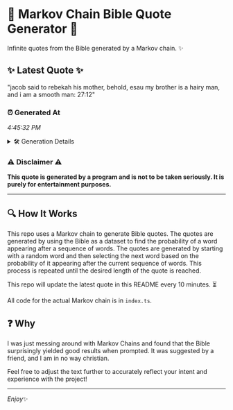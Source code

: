 # 📖 Markov Chain Bible Quote Generator 📖

Infinite quotes from the Bible generated by a Markov chain. ✨

## ✨ Latest Quote ✨
"jacob said to rebekah his mother, behold, esau my brother is a hairy man, and i am a smooth man: 27:12"

### ⏰ Generated At
*4:45:32 PM*

<details>
    <summary>🛠️ Generation Details</summary>
    <p>
        <strong>🌱 Seed:</strong> jacob<br>
        <strong>🔄 Iterations:</strong> 20<br>
        <strong>📜 Context History:</strong><br>[ jacob ]: said<br>[ jacob, said ]: to<br>[ jacob, said, to ]: rebekah<br>[ jacob, said, to, rebekah ]: his<br>[ jacob, said, to, rebekah, his ]: mother,<br>[ jacob, said, to, rebekah, his, mother, ]: behold,<br>[ said, to, rebekah, his, mother,, behold, ]: esau<br>[ to, rebekah, his, mother,, behold,, esau ]: my<br>[ rebekah, his, mother,, behold,, esau, my ]: brother<br>[ his, mother,, behold,, esau, my, brother ]: is<br>[ mother,, behold,, esau, my, brother, is ]: a<br>[ behold,, esau, my, brother, is, a ]: hairy<br>[ esau, my, brother, is, a, hairy ]: man,<br>[ my, brother, is, a, hairy, man, ]: and<br>[ brother, is, a, hairy, man,, and ]: i<br>[ is, a, hairy, man,, and, i ]: am<br>[ a, hairy, man,, and, i, am ]: a<br>[ hairy, man,, and, i, am, a ]: smooth<br>[ man,, and, i, am, a, smooth ]: man:<br>[ and, i, am, a, smooth, man: ]: 27:12<br>
    </p>
</details>

### ⚠️ Disclaimer ⚠️
**This quote is generated by a program and is not to be taken seriously. It is purely for entertainment purposes.**

---

## 🔍 How It Works

This repo uses a Markov chain to generate Bible quotes. The quotes are generated by using the Bible as a dataset to find the probability of a word appearing after a sequence of words. The quotes are generated by starting with a random word and then selecting the next word based on the probability of it appearing after the current sequence of words. This process is repeated until the desired length of the quote is reached.

This repo will update the latest quote in this README every 10 minutes. ⏳

All code for the actual Markov chain is in `index.ts`.

## ❓ Why

I was just messing around with Markov Chains and found that the Bible surprisingly yielded good results when prompted. 
It was suggested by a friend, and I am in no way christian.

Feel free to adjust the text further to accurately reflect your intent and experience with the project!

---

*Enjoy*✨

